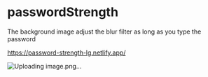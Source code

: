 # passwordStrength

The background image adjust the blur filter as long as you type the password

https://password-strength-lg.netlify.app/

![Uploading image.png…]()
